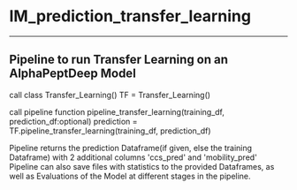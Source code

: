 # IM_prediction_transfer_learning
-----------------
Pipeline to run Transfer Learning on an AlphaPeptDeep Model
-----------------
call class Transfer_Learning()
TF = Transfer_Learning()

call pipeline function pipeline_transfer_learning(training_df, prediction_df:optional)
prediction = TF.pipeline_transfer_learning(training_df, prediction_df)

Pipeline returns the prediction Dataframe(if given, else the training Dataframe) with 2 additional columns 'ccs_pred' and 'mobility_pred'
Pipeline can also save files with statistics to the provided Dataframes, as well as Evaluations of the Model at different stages in the pipeline.

